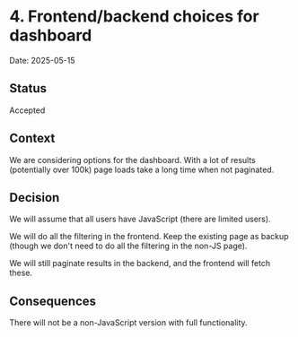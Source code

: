# 4. Frontend/backend choices for dashboard

Date: 2025-05-15

## Status

Accepted

## Context

We are considering options for the dashboard. With a lot of results (potentially over 100k) page loads take a long time when not paginated.

## Decision

We will assume that all users have JavaScript (there are limited users).

We will do all the filtering in the frontend. Keep the existing page as backup (though we don't need to do all the filtering in the non-JS page).

We will still paginate results in the backend, and the frontend will fetch these.


## Consequences

There will not be a non-JavaScript version with full functionality.

